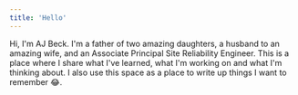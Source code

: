 ```yaml
---
title: 'Hello'
---
```


<span class="not-prose text-2xl text-blue-500 font-bold">Hi</span>, I'm <span class="font-bold">AJ Beck</span>. I'm a father of two amazing <span class="text-pink-500">daughters</span>, a husband to an amazing wife, and an Associate Principal Site Reliability Engineer. This is a place where I share what I've learned, what I'm working on and what I'm thinking about. I also use this space as a place to write up things I want to remember 😂.
